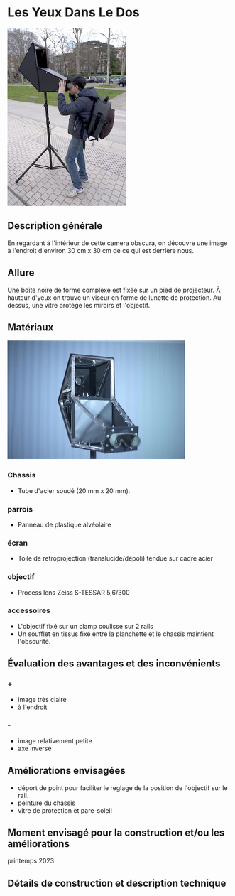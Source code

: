 #  Les Yeux Dans Le Dos
![les_yeux_dans_le_dos_4](/photos/les_yeux_dans_le_dos_4_ultralight.JPG)
## Description générale
En regardant à l'intérieur de cette camera obscura, on découvre une image à l'endroit d'environ 30 cm x 30 cm de ce qui est derrière nous.
## Allure
Une boite noire de forme complexe est fixée sur un pied de projecteur. À hauteur d'yeux on trouve un viseur en forme de lunette de protection. Au dessus, une vitre protège les miroirs et l'objectif.
## Matériaux
![les_yeux_dans_le_dos_1](/photos/les_yeux_dans_le_dos_1_ultralight.JPG)
### Chassis
- Tube d'acier soudé (20 mm x 20 mm).
### parrois
- Panneau de plastique alvéolaire
### écran
- Toile de retroprojection (translucide/dépoli) tendue sur cadre acier
### objectif
- Process lens Zeiss S-TESSAR 5,6/300
### accessoires
- L'objectif fixé sur un clamp coulisse sur 2 rails
- Un soufflet en tissus fixé entre la planchette et le chassis maintient l'obscurité.
## Évaluation des avantages et des inconvénients
### +
- image très claire
- à l'endroit
### -
- image relativement petite
- axe inversé
## Améliorations envisagées
- déport de point pour faciliter le reglage de la position de l'objectif sur le rail.
- peinture du chassis
- vitre de protection et pare-soleil
## Moment envisagé pour la construction et/ou les améliorations
printemps 2023
## Détails de construction et description technique
